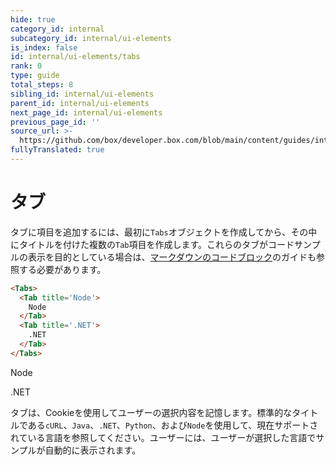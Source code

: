 ```yaml
---
hide: true
category_id: internal
subcategory_id: internal/ui-elements
is_index: false
id: internal/ui-elements/tabs
rank: 0
type: guide
total_steps: 8
sibling_id: internal/ui-elements
parent_id: internal/ui-elements
next_page_id: internal/ui-elements
previous_page_id: ''
source_url: >-
  https://github.com/box/developer.box.com/blob/main/content/guides/internal/ui-elements/tabs.md
fullyTranslated: true
---
```

<!-- does not need translation -->

# タブ

タブに項目を追加するには、最初に`Tabs`オブジェクトを作成してから、その中にタイトルを付けた複数の`Tab`項目を作成します。これらのタブがコードサンプルの表示を目的としている場合は、[マークダウンのコードブロック][code_block_guide]のガイドも参照する必要があります。

```html
<Tabs>
  <Tab title='Node'>
    Node
  </Tab>
  <Tab title='.NET'>
    .NET
  </Tab>
</Tabs>
```

<H>

<Tabs>

<Tab title="Node">

Node

</Tab>

<Tab title=".NET">

.NET

</Tab>

</Tabs>

</H>

タブは、Cookieを使用してユーザーの選択内容を記憶します。標準的なタイトルである`cURL`、`Java`、`.NET`、`Python`、および`Node`を使用して、現在サポートされている言語を参照してください。ユーザーには、ユーザーが選択した言語でサンプルが自動的に表示されます。

[code_block_guide]: guide://internal/markdown/code-blocks
